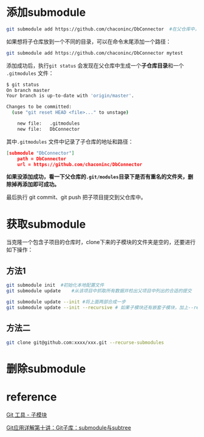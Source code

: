 # 添加submodule

```bash
git submodule add https://github.com/chaconinc/DbConnector	#在父仓库中，默认子仓库中文件 会放在和子仓库名相同的文件夹中。
```

如果想将子仓库放到一个不同的目录，可以在命令末尾添加一个路径：

```bash
git submodule add https://github.com/chaconinc/DbConnector mytest
```

添加成功后，执行`git status` 会发现在父仓库中生成一个**子仓库目录**和一个 `.gitmodules` 文件：

```bash
$ git status
On branch master
Your branch is up-to-date with 'origin/master'.

Changes to be committed:
  (use "git reset HEAD <file>..." to unstage)

	new file:   .gitmodules
	new file:   DbConnector
```

其中`.gitmodules` 文件中记录了子仓库的地址和路径：

```json
[submodule "DbConnector"]
	path = DbConnector
	url = https://github.com/chaconinc/DbConnector
```

**如果没添加成功，看一下父仓库的`.git/modules`目录下是否有重名的文件夹，删除掉再添加即可成功。**

最后执行 git commit、git push 把子项目提交到父仓库中。



# 获取submodule

当克隆一个包含子项目的仓库时，clone下来的子模块的文件夹是空的，还要进行如下操作：

## 方法1

```bash
git submodule init	#初始化本地配置文件
git submodule update	#从该项目中抓取所有数据并检出父项目中列出的合适的提交

git submodule update --init #将上面两部合成一步
git submodule update --init --recursive	# 如果子模块还有嵌套子模块，加上--recursive
```

## 方法二

```bash
git clone git@github.com:xxxx/xxx.git --recurse-submodules
```



# 删除submodule



# reference

[Git 工具 - 子模块](https://git-scm.com/book/zh/v2/Git-%E5%B7%A5%E5%85%B7-%E5%AD%90%E6%A8%A1%E5%9D%97)

[Git应用详解第十讲：Git子库：submodule与subtree](https://www.cnblogs.com/AhuntSun-blog/p/12736934.html)